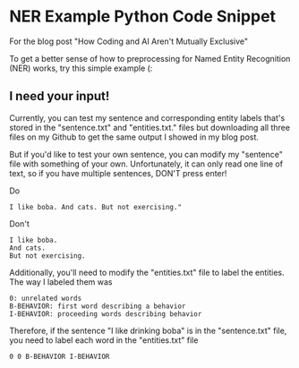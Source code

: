 # NER Example Python Code Snippet

For the blog post "How Coding and AI Aren't Mutually Exclusive"

To get a better sense of how to preprocessing for Named Entity Recognition (NER) works, try this simple example (:

## I need your input!

Currently, you can test my sentence and corresponding entity labels that's stored in the "sentence.txt" and "entities.txt." files but downloading all three files on my Github to get the same output I showed in my blog post.

But if you'd like to test your own sentence, you can modify my "sentence" file with something of your own. Unfortunately, it can only read one line of text, so if you have multiple sentences, DON'T press enter!

Do

```
I like boba. And cats. But not exercising."
```

Don't

```
I like boba.
And cats.
But not exercising.
```

Additionally, you'll need to modify the "entities.txt" file to label the entities. The way I labeled them was

```
0: unrelated words
B-BEHAVIOR: first word describing a behavior
I-BEHAVIOR: proceeding words describing behavior
```

Therefore, if the sentence "I like drinking boba" is in the "sentence.txt" file, you need to label each word in the "entities.txt" file

```
0 0 B-BEHAVIOR I-BEHAVIOR
```

